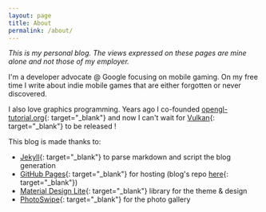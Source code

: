 ```yaml
---
layout: page
title: About
permalink: /about/
---
```


*This is my personal blog. The views expressed on these pages are mine alone and not those of my employer.*

I'm a developer advocate @ Google focusing on mobile gaming.
On my free time I write about indie mobile games that are either forgotten or never discovered.

I also love graphics programming. Years ago I co-founded [opengl-tutorial.org](http://www.opengl-tutorial.org){: target="_blank"} and now I can't wait for [Vulkan](https://www.khronos.org/vulkan){: target="_blank"} to be released !

This blog is made thanks to:

 * [Jekyll](https://jekyllrb.com/){: target="_blank"} to parse markdown and script the blog generation
 * [GitHub Pages](https://pages.github.com/){: target="_blank"} for hosting (blog's repo [here](https://github.com/Whiteseeker/whiteseeker.github.io){: target="_blank"})
 * [Material Design Lite](http://www.getmdl.io/){: target="_blank"} library for the theme & design
 * [PhotoSwipe](http://photoswipe.com/){: target="_blank"} for the photo gallery


